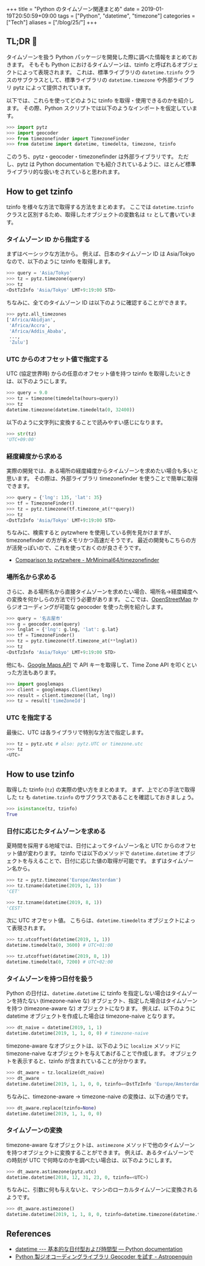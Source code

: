 +++
title = "Python のタイムゾーン関連まとめ"
date  = 2019-01-19T20:50:59+09:00
tags  = ["Python", "datetime", "timezone"]
categories  = ["Tech"]
aliases = ["/blog/25/"]
+++

## TL;DR :bamboo:

タイムゾーンを扱う Python パッケージを開発した際に調べた情報をまとめておきます。
そもそも Python におけるタイムゾーンは、tzinfo と呼ばれるオブジェクトによって表現されます。
これは、標準ライブラリの `datetime.tzinfo` クラスのサブクラスとして、標準ライブラリの `datetime.timezone` や外部ライブラリ pytz によって提供されています。

以下では、これらを使ってどのように tzinfo を取得・使用できるのかを紹介します。
その際、Python スクリプトでは以下のようなインポートを仮定しています。

```python
>>> import pytz
>>> import geocoder
>>> from timezonefinder import TimezoneFinder
>>> from datetime import datetime, timedelta, timezone, tzinfo
```

このうち、pytz・geocoder・timezonefinder は外部ライブラリです。
ただし、pytz は Python documentation でも紹介されているように、ほとんど標準ライブラリ的な扱いをされていると思われます。

## How to get tzinfo

tzinfo を様々な方法で取得する方法をまとめます。
ここでは `datetime.tzinfo` クラスと区別するため、取得したオブジェクトの変数名は `tz` として書いています。

### タイムゾーン ID から指定する

まずはベーシックな方法から。
例えば、日本のタイムゾーン ID は Asia/Tokyo なので、以下のように tzinfo を取得します。

```python
>>> query = 'Asia/Tokyo'
>>> tz = pytz.timezone(query)
>>> tz
<DstTzInfo 'Asia/Tokyo' LMT+9:19:00 STD>
```

ちなみに、全てのタイムゾーン ID は以下のように確認することができます。

```python
>>> pytz.all_timezones
['Africa/Abidjan',
 'Africa/Accra',
 'Africa/Addis_Ababa',
 ...,
 'Zulu']
```

### UTC からのオフセット値で指定する

UTC (協定世界時) からの任意のオフセット値を持つ tzinfo を取得したいときは、以下のようにします。

```python
>>> query = 9.0
>>> tz = timezone(timedelta(hours=query))
>>> tz
datetime.timezone(datetime.timedelta(0, 32400))
```

以下のように文字列に変換することで読みやすい感じになります。

```python
>>> str(tz)
'UTC+09:00'
```

### 経度緯度から求める

実際の開発では、ある場所の経度緯度からタイムゾーンを求めたい場合も多いと思います。
その際は、外部ライブラリ timezonefinder を使うことで簡単に取得できます。

```python
>>> query = {'lng': 135, 'lat': 35}
>>> tf = TimezoneFinder()
>>> tz = pytz.timezone(tf.timezone_at(**query))
>>> tz
<DstTzInfo 'Asia/Tokyo' LMT+9:19:00 STD>
```

ちなみに、検索すると pytzwhere を使用している例を見かけますが、timezonefinder の方が省メモリかつ高速だそうです。
最近の開発もこちらの方が活発っぽいので、これを使っておくのが良さそうです。

+ [Comparison to pytzwhere - MrMinimal64/timezonefinder](https://github.com/MrMinimal64/timezonefinder#comparison-to-pytzwhere)

### 場所名から求める

さらに、ある場所名から直接タイムゾーンを求めたい場合、場所名→経度緯度への変換を何かしらの方法で行う必要があります。
ここでは、[OpenStreetMap](https://openstreetmap.jp/) からジオコーディングが可能な geocoder を使った例を紹介します。

```python
>>> query = '名古屋市'
>>> g = geocoder.osm(query)
>>> lnglat = {'lng': g.lng, 'lat': g.lat}
>>> tf = TimezoneFinder()
>>> tz = pytz.timezone(tf.timezone_at(**lnglat))
>>> tz
<DstTzInfo 'Asia/Tokyo' LMT+9:19:00 STD>
```

他にも、[Google Maps API](https://cloud.google.com/maps-platform/?hl=ja) で API キーを取得して、Time Zone API を叩くといった方法もあります。

```python
>>> import googlemaps
>>> client = googlemaps.Client(key)
>>> result = client.timezone((lat, lng))
>>> tz = result['timeZoneId']
```

### UTC を指定する

最後に、UTC は各ライブラリで特別な方法で指定します。

```python
>>> tz = pytz.utc # also: pytz.UTC or timezone.utc
>>> tz
<UTC>
```

## How to use tzinfo

取得した tzinfo (`tz`) の実際の使い方をまとめます。
まず、上でどの手法で取得した `tz` も `datetime.tzinfo` のサブクラスであることを確認しておきましょう。

```python
>>> isinstance(tz, tzinfo)
True
```

### 日付に応じたタイムゾーンを求める

夏時間を採用する地域では、日付によってタイムゾーン名と UTC からのオフセット値が変わります。
tzinfo では以下のメソッドで `datetime.datetime` オブジェクトを与えることで、日付に応じた値の取得が可能です。
まずはタイムゾーン名から。

```python
>>> tz = pytz.timezone('Europe/Amsterdam')
>>> tz.tzname(datetime(2019, 1, 1))
'CET'

>>> tz.tzname(datetime(2019, 8, 1))
'CEST'
```

次に UTC オフセット値。
こちらは、`datetime.timedelta` オブジェクトによって表現されます。

```python
>>> tz.utcoffset(datetime(2019, 1, 1))
datetime.timedelta(0, 3600) # UTC+01:00

>>> tz.utcoffset(datetime(2019, 8, 1))
datetime.timedelta(0, 7200) # UTC+02:00
```

### タイムゾーンを持つ日付を扱う

Python の日付は、`datetime.datetime` に tzinfo を指定しない場合はタイムゾーンを持たない (timezone-naive な) オブジェクト、指定した場合はタイムゾーンを持つ (timezone-aware な) オブジェクトになります。
例えば、以下のように datetime オブジェクトを作成した場合は timezone-naive となります。

```python
>>> dt_naive = datetime(2019, 1, 1)
datetime.datetime(2019, 1, 1, 0, 0) # timezone-naive
```

timezone-aware なオブジェクトは、以下のように `localize` メソッドに timezone-naive なオブジェクトを与えてあげることで作成します。
オブジェクトを表示すると、tzinfo が含まれていることが分かります。

```python
>>> dt_aware = tz.localize(dt_naive)
>>> dt_aware
datetime.datetime(2019, 1, 1, 0, 0, tzinfo=<DstTzInfo 'Europe/Amsterdam' CET+1:00:00STD>)
```

ちなみに、timezone-aware → timezone-naive の変換は、以下の通りです。

```python
>>> dt_aware.replace(tzinfo=None)
datetime.datetime(2019, 1, 1, 0, 0)
```

### タイムゾーンの変換

timezone-aware なオブジェクトは、`astimezone` メソッドで他のタイムゾーンを持つオブジェクトに変換することができます。
例えば、あるタイムゾーンでの時刻が UTC で何時なのかを調べたい場合は、以下のようにします。

```python
>>> dt_aware.astimezone(pytz.utc)
datetime.datetime(2018, 12, 31, 23, 0, tzinfo=<UTC>)
```

ちなみに、引数に何も与えないと、マシンのローカルタイムゾーンに変換されるようです。

```python
>>> dt_aware.astimezone()
datetime.datetime(2019, 1, 1, 8, 0, tzinfo=datetime.timezone(datetime.timedelta(0, 32400), 'JST'))
```

## References

+ [datetime --- 基本的な日付型および時間型 — Python documentation](https://docs.python.org/ja/3/library/datetime.html)
+ [Python 製ジオコーディングライブラリ Geocoder を試す - Astropenguin](https://astropengu.in/blog/18/)
